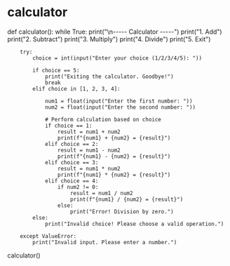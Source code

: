 # calculator
def calculator():
    while True:
        print("\n----- Calculator -----")
        print("1. Add")
        print("2. Subtract")
        print("3. Multiply")
        print("4. Divide")
        print("5. Exit")
        
        try:
            choice = int(input("Enter your choice (1/2/3/4/5): "))
            
            if choice == 5:
                print("Exiting the calculator. Goodbye!")
                break
            elif choice in [1, 2, 3, 4]:
               
                num1 = float(input("Enter the first number: "))
                num2 = float(input("Enter the second number: "))
                
                # Perform calculation based on choice
                if choice == 1:
                    result = num1 + num2
                    print(f"{num1} + {num2} = {result}")
                elif choice == 2:
                    result = num1 - num2
                    print(f"{num1} - {num2} = {result}")
                elif choice == 3:
                    result = num1 * num2
                    print(f"{num1} * {num2} = {result}")
                elif choice == 4:
                    if num2 != 0:
                        result = num1 / num2
                        print(f"{num1} / {num2} = {result}")
                    else:
                        print("Error! Division by zero.")
            else:
                print("Invalid choice! Please choose a valid operation.")
                
        except ValueError:
            print("Invalid input. Please enter a number.")
            
calculator()

